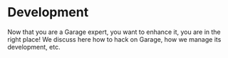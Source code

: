 # Development

Now that you are a Garage expert, you want to enhance it, you are in the right place!
We discuss here how to hack on Garage, how we manage its development, etc.

